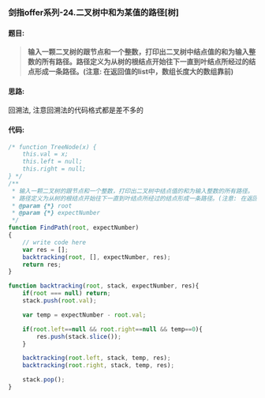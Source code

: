 ### 剑指offer系列-24.二叉树中和为某值的路径[树]
#### 题目:
>**输入一颗二叉树的跟节点和一个整数，打印出二叉树中结点值的和为输入整数的所有路径。路径定义为从树的根结点开始往下一直到叶结点所经过的结点形成一条路径。(注意: 在返回值的list中，数组长度大的数组靠前)**

#### 思路:
回溯法, 注意回溯法的代码格式都是差不多的

#### 代码:
```javascript
/* function TreeNode(x) {
    this.val = x;
    this.left = null;
    this.right = null;
} */
/**
 * 输入一颗二叉树的跟节点和一个整数，打印出二叉树中结点值的和为输入整数的所有路径。
 * 路径定义为从树的根结点开始往下一直到叶结点所经过的结点形成一条路径。(注意: 在返回值的list中，数组长度大的数组靠前)
 * @param {*} root 
 * @param {*} expectNumber 
 */
function FindPath(root, expectNumber)
{
    // write code here
    var res = [];
    backtracking(root, [], expectNumber, res);
    return res;
}

function backtracking(root, stack, expectNumber, res){
    if(root === null) return;
    stack.push(root.val);

    var temp = expectNumber - root.val;

    if(root.left==null && root.right==null && temp==0){
        res.push(stack.slice());
    }

    backtracking(root.left, stack, temp, res);
    backtracking(root.right, stack, temp, res);

    stack.pop();
}
```
